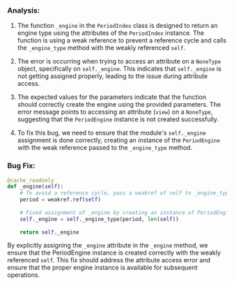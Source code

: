### Analysis:
1. The function `_engine` in the `PeriodIndex` class is designed to return an engine type using the attributes of the `PeriodIndex` instance. The function is using a weak reference to prevent a reference cycle and calls the `_engine_type` method with the weakly referenced `self`.
   
2. The error is occurring when trying to access an attribute on a `NoneType` object, specifically on `self._engine`. This indicates that `self._engine` is not getting assigned properly, leading to the issue during attribute access.

3. The expected values for the parameters indicate that the function should correctly create the engine using the provided parameters. The error message points to accessing an attribute (`view`) on a `NoneType`, suggesting that the `PeriodEngine` instance is not created successfully.

4. To fix this bug, we need to ensure that the module's `self._engine` assignment is done correctly, creating an instance of the `PeriodEngine` with the weak reference passed to the `_engine_type` method.

### Bug Fix:
```python
@cache_readonly
def _engine(self):
    # To avoid a reference cycle, pass a weakref of self to _engine_type
    period = weakref.ref(self)
    
    # Fixed assignment of _engine by creating an instance of PeriodEngine
    self._engine = self._engine_type(period, len(self))
    
    return self._engine
```

By explicitly assigning the `_engine` attribute in the `_engine` method, we ensure that the PeriodEngine instance is created correctly with the weakly referenced `self`. This fix should address the attribute access error and ensure that the proper engine instance is available for subsequent operations.